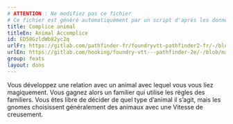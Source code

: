 ```yaml
---
# ATTENTION : Ne modifiez pas ce fichier
# Ce fichier est généré automatiquement par un script d'après les données du module Foundry VTT officiel et de sa traduction
title: Complice animal
titleEn: Animal Accomplice
id: ED58GzldWb82yc2q
urlFr: https://gitlab.com/pathfinder-fr/foundryvtt-pathfinder2-fr/-/blob/master/data/feats/ED58GzldWb82yc2q.htm
urlEn: https://gitlab.com/hooking/foundry-vtt---pathfinder-2e/-/blob/master/packs/data/feats.db/animal-accomplice.json
group: feats
layout: dons
---
```

Vous développez une relation avec un animal avec lequel vous vous liez magiquement. Vous gagnez alors un familier qui utilise les règles des familiers. Vous êtes libre de décider de quel type d’animal il s’agit, mais les gnomes choisissent généralement des animaux avec une Vitesse de creusement.



